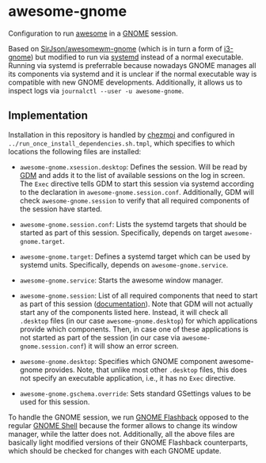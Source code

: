 # awesome-gnome

Configuration to run [awesome](https://awesomewm.org/) in a [GNOME](https://www.gnome.org/) session.

Based on [SirJson/awesomewm-gnome](https://github.com/SirJson/awesomewm-gnome) (which is in turn a form of [i3-gnome](https://github.com/i3-gnome/i3-gnome)) but modified to run via [systemd](https://www.freedesktop.org/wiki/Software/systemd/) instead of a normal executable.
Running via systemd is preferrable because nowadays GNOME manages all its components via systemd and it is unclear if the normal executable way is compatible with new GNOME developments.
Additionally, it allows us to inspect logs via `journalctl --user -u awesome-gnome`.

## Implementation

Installation in this repository is handled by [chezmoi](https://www.chezmoi.io/) and configured in `../run_once_install_dependencies.sh.tmpl`, which specifies to which locations the following files are installed:

* `awesome-gnome.xsession.desktop`:
  Defines the session.
  Will be read by [GDM](https://wiki.gnome.org/Projects/GDM) and adds it to the list of available sessions on the log in screen.
  The `Exec` directive tells GDM to start this session via systemd according to the declaration in `awesome-gnome.session.conf`.
  Additionally, GDM will check `awesome-gnome.session` to verify that all required components of the session have started.

* `awesome-gnome.session.conf`:
  Lists the systemd targets that should be started as part of this session.
  Specifically, depends on target `awesome-gnome.target`.

* `awesome-gnome.target`:
  Defines a systemd target which can be used by systemd units.
  Specifically, depends on `awesome-gnome.service`.

* `awesome-gnome.service`:
  Starts the awesome window manager.

* `awesome-gnome.session`:
  List of all required components that need to start as part of this session ([documentation](https://wiki.gnome.org/Projects/SessionManagement/RequiredComponents)).
  Note that GDM will not actually start any of the components listed here.
  Instead, it will check all `.desktop` files (in our case `awesome-gnome.desktop`) for which applications provide which components.
  Then, in case one of these applications is not started as part of the session (in our case via `awesome-gnome.session.conf`) it will show an error screen.

* `awesome-gnome.desktop`:
  Specifies which GNOME component awesome-gnome provides.
  Note, that unlike most other `.desktop` files, this does not specify an executable application, i.e., it has no `Exec` directive.

* `awesome-gnome.gschema.override`:
  Sets standard GSettings values to be used for this session.

To handle the GNOME session, we run [GNOME Flashback](https://wiki.gnome.org/Projects/GnomeFlashback) opposed to the regular [GNOME Shell](https://wiki.gnome.org/Projects/GnomeShell) because the former allows to change its window manager, while the latter does not.
Additionally, all the above files are basically light modified versions of their GNOME Flashback counterparts, which should be checked for changes with each GNOME update.
